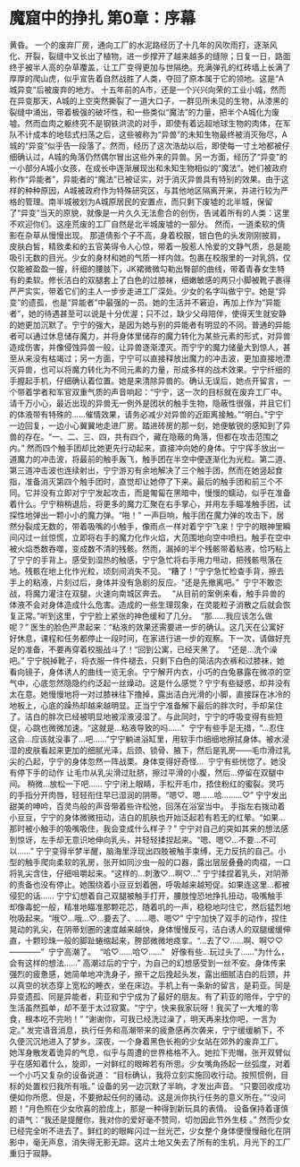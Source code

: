 # 魔窟中的挣扎 第0章：序幕

黄昏。
​ 一个的废弃厂房，通向工厂的水泥路经历了十几年的风吹雨打，逐渐风化、开裂，裂缝中又长出了植物，进一步撑开了越来越多的缝隙；日复一日，路面终于被半人高的杂草覆盖，让工厂变得更加与世隔绝。
​ 充满弹孔的红砖墙上长满了厚厚的爬山虎，似乎宣告着自然战胜了人类，夺回了原本属于它的领地。​ 这是“A城异变”后被废弃的地方。
​ 十五年前的A市，还是一个兴兴向荣的工业小城，然而在异变那天，A城的上空突然撕裂了一道大口子，一群见所未见的生物，从漆黑的裂缝中涌出，带着极强的破坏性，和一些类似“魔法”的力量，把半个A城化为废墟。
​ 然而血肉之躯终究不是钢铁洪流的对手，即使有着远超地球生物的肉体，在军队不计成本的地毯式扫荡之后，这些被称为“异兽”的未知生物最终被消灭殆尽，A城的“异变”似乎告一段落了。
​ 然而，经历了这次浩劫以后，即使每一寸土地都被仔细确认过，A城的角落仍然偶尔冒出这些外来的异兽。另一方面，经历了“异变”的一小部分A城小女孩，在成长中逐渐展现出和未知生物相似的“魔法”。她们被政府称作“异能者”，异能者的“魔法”已被证实，对于消灭异兽具有特别的效果。
​ 由于这样的种种原因，A城被政府作为特殊研究区，与其他地区隔离开来，并进行较为严格的管理。南半城被划为A城原居民的安置点，而只剩下废墟的北半城，保留了“异变”当天的原貌，就像是一片久久无法愈合的创伤，告诫着所有的人类：这里不欢迎你们。
​ 这座荒废的工厂自然是北半城废墟的一部分。
​ 然而，一道柔软的倩影在杂草从慢慢出现。
​ 那道倩影个子不高，身着校服，银白色的头发刚刚披肩，皮肤白皙，精致柔和的五官美得令人心惊，带着一股惹人怜爱的文静气质，总是能吸引无数的目光。
​ 少女的身材和她的气质一样内敛。包裹在校服里的一对乳鸽，仅仅能被盈盈一握，纤细的腰肢下，JK裙微微勾勒出臀部的曲线，带着青春女生特有的柔软。修长洁白的双腿套上了白色的过膝袜，细嫩敏感的两只小脚被靴子裹得严严实实，带着它们的主人一步步走进工厂深处。
​ 少女的名字叫做宁宁。她是“异变”的遗孤，也是“异能者”中最强的一员。她的生活并不窘迫，再加上作为“异能者”，她的待遇甚至可以说是十分优渥；只不过，缺少父母陪伴，使得天生就安静的她更加沉默了。
​ 宁宁的强大，是因为她与别的异能者有明显的不同。普通的异能者可以通过休息储存魔力，并将身体里储存的魔力转化为某些元素的形式，对异兽造成伤害，并像侵蚀异兽一般，让异兽逐渐湮灭。
​ 而宁宁的魔力储量大到惊人，甚至从来没有枯竭过；另一方面，宁宁可以直接释放出魔力的冲击波，更加直接地湮灭异兽，也可以将魔力转化为不同元素的力量，形成多样的战术效果。
​ 宁宁纤细的手握起手机，仔细确认着位置。她是来清除异兽的。确认无误后，她点开留言，一个带着学者和军官双重气质的声音响起：
​ “宁宁，这一次的目标就在废弃工厂中。请千万小心，最近出现的异兽无一例外是团状的触手生物，隐蔽性很强，并且它们的体液带有特殊的……催情效果，请务必减少对异兽的近距离接触。”
​ “明白。”宁宁一边回复，一边小心翼翼地走进厂房。踏进砖房的那一刻，她便敏锐的感知到了异兽的存在。
​ “一、二、三、四，共有四个，藏在隐蔽的角落，但都在攻击范围之内。”
​ 然而四个触手团却比她更先行动起来，直接冲向她的身体。宁宁挥手放出一道魔力的冲击波，将最前的触手轰飞，触手团在半空中便逐渐化为光粒。
​ 第二道、第三道冲击波也连续射出，宁宁游刃有余地解决了三个触手团，然而在她竖起食指，准备消灭第四个触手团时，直觉却让她停了下来。
​ 最后的触手团和前三个不同。它并没有立即对宁宁发起攻击，而是匍匐在黑暗中，慢慢的蠕动，似乎在准备着什么。宁宁稍稍退后，将更多的魔力汇聚在右手掌心，并用左手瞄准触手团，试探性地弹出一颗小小的魔力弹。
​ “啪！”
​ 一声巨响，触手团在魔力弹的攻击下，居然分裂成无数的，带着吸嘴的小触手，像雨点一样对着宁宁飞来！
​ 宁宁的眼神里瞬间闪过一丝惊慌，立即将右手的魔力化作火焰，大范围地向空中喷扫。触手在空中被火焰悉数吞噬，变成数不清的残骸。
​ 然而，漏掉的半个残骸带着粘液，恰巧粘上了宁宁的手背上。感受到湿热的触感，宁宁急忙将右手用力甩动，把残骸甩落在地。
​残骸在地上化作光粒，顷刻间消失不见。
​ “糟了！”宁宁急忙检查手背，擦去手上的粘液，片刻过后，身体并没有急剧的反应。
​ “还是先撤离吧。”
​ 宁宁不敢恋战，将魔力灌注在双腿，火速向南城区奔去。
​
​
​ “从目前的案例来看，触手异兽的体液不会对身体造成什么危害。造成的一些生理现象，在灵能粒子消散之后就会恢复正常。”
​ 听到这里，宁宁脸上紧张的神色缓和了几分。
​ “那……我应该怎么做呢？”
​ 医生的脸色严肃起来：“粘液的效果还需要进一步的确认。这几天在公寓好好休息，课程和任务都停止一段时间，在家进行进一步的观察。下一次，请做好充足的准备，不要再穿着校服战斗了！”
​
​ 回到公寓，已经天黑了。
​ “还是…洗个澡吧。”
​ 宁宁脱掉靴子，将衣服一件件褪去，只剩下白色的简洁内衣裤和过膝袜，她看向镜子，身体诱人的曲线一览无余。
​ 宁宁解开内衣，小巧的白兔暴露在微凉的空气中，心底忽然隐隐约约泛起一丝燥动。
​ 这是什么感觉？宁宁有些疑惑，却并没有太在意。她慢慢地将一对过膝袜往下撸掉，露出洁白光滑的小脚，直接踩在冰冷的地板上，心底的躁热却越来越明显。正当宁宁准备解下最后的胖次时，手却呆住了。
​ 洁白的胖次已经被明显地被淫液浸湿了。与此同时，宁宁的呼吸变得有些短促，心跳也微微加速。
​ “这就是…粘液导致的吗……”
​ 宁宁有些手足无措，“…忍住这会…应该就没事了…吧……”
​ 宁宁躺进浴缸里，用软手巾细细地擦拭身体。被水浸湿的皮肤看起来更加的细腻光泽，后颈、锁骨、腋下，然后是乳房——毛巾滑过乳尖的凸起，宁宁的身体忽然一阵战栗。
​ 身体变得好奇怪…
​ 宁宁有些恍惚了。她没有停下手的动作 让毛巾从乳尖滑过肚脐，擦过平滑的小腹，然后…停留在双腿中间。
​ 稍微…放松一下吧……
​ 宁宁闭上眼睛，手松开毛巾，捂住粉红的蜜裂。灵巧的手指分开肉唇，轻轻衔住早已湿润的阴蒂。
​ “嗯♡、嗯……哈………♡”
​ 宁宁发出甜美的呻吟，百灵鸟般的声音带着些许松弛，回荡在浴室当中。
​ 手指左右拨动着小豆豆，宁宁的身体微微扭动，洁白的肌肤也开始泛起若有若无的红晕。
​ “如果…那时被小触手的吸嘴吸住，我会变成什么样子？”
​ 宁宁对自己的突如其来的想法感到惊讶，左手却无意识地伸向乳头，并轻轻揉捏起来。
​ “嗯、嗯♡…不要…不可以……”
​ 宁宁变得半梦半醒，脑海里浮现出四肢被触手束缚，无力反抗的自己。小型的触手爬向柔软的乳房，张开如同沙虫一般的口器，露出层层叠叠的肉褶，一口将乳尖含住，仔细咀嚼起来。
​ “这样的…刺激♡…啊♡…”
​ 宁宁揉捏着乳头，对阴蒂的责备也没有停止。她围绕着小豆豆划着圈，呼吸越来越短促。
​ 如果连这里…都被侵犯的话……
​ 宁宁幻想着自己双腿被触手打开，腰肢惶恐地挣扎扭动，吸嘴触手却像毒蛇一般，精准地瞄准那颗花芯，随着叽的一声，稳稳地叼住它，然后猛烈地吮吸起来。
​ “哦♡…哦…♡…要去了、……嗯、嗯♡”
​ 宁宁加快了双手的动作，捏住晃动的乳尖，在阴蒂划圈的速度越来越快，身体慢慢反弓，洁白诱人的双腿缓缓伸直，十颗珍珠一般的脚趾蜷缩起来，胯部微微地痉挛。
​ “…去了♡……啊、啊♡♡————”
​ 宁宁高潮了。
​ “哈♡……哈♡……”
​
​ 好像有些…玩过头了……
​ “为什么，会有这样的想法……”
​ 高潮过后的宁宁，为自己的幻想感受到一丝不安。身体传来强烈的疲惫感，她简单地冲洗身子，擦干之后挽起头发，露出细腻洁白的后颈，并以真空的状态穿上宽松的睡衣，坐在床边。
​ 手机上有一条新的留言，是莉亚。同是异变遗孤、同是异能者，莉亚和宁宁成为了最好的朋友。有了莉亚的陪伴，宁宁的生活虽然孤单，却不至于太过寂寞。
​ “宁宁，快来我家玩呀！我买了一大堆的零食，根本吃不完哟！”
​ “谢谢你，可我已经洗过澡了，明天再来找你吧，一言为定。”
​ 发完语音消息，执行任务和高潮带来的疲惫感再次袭来，宁宁缓缓躺下，不久便沉沉地进入了梦乡。
​
​ 深夜，一个身着黑色长袍的少女站在郊外的废弃工厂。
​ 她浑身散发着诡异的气息，似乎与周遭的世界格格不入。她拉下兜帽，张开双臂似乎在感知着什么，旋即，一对鲜红的眼眸若有所思。
​ 少女嘴角扬起一丝弧度，对着一个小巧又复杂的设备说道：
​ “目标确认，我将立刻实施回收行动。按照惯例，目标的处置权归我所有哦。”
​ 设备的另一边沉默了半晌，才发出声音。
​ “只要回收成功便如你所愿。但是，不要掀起任何的骚动。这是派你执行任务的意义所在。”
​ “没问题！”月色照在少女欣喜的脸庞上，那是一种得到新玩具的表情。
​ 设备保持着谨慎的语气：“我还是提醒你，我对你的爱好毫不赞同，切勿因此节外生枝 。”
​ 然而少女已经完全听不进去了。鲜红的的眼眸闪过一丝光芒，少女整个身体便慢慢融化在阴影中，毫无声息，消失得无影无踪。
​ 这片土地又失去了所有的生机，月光下的工厂重归于寂静。